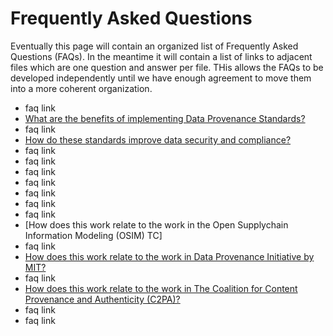 # Frequently Asked Questions

Eventually this page will contain an organized list of Frequently Asked Questions (FAQs).
In the meantime it will contain a list of links to adjacent files 
which are one question and answer per file.
THis allows the FAQs to be developed independently until we have enough agreement 
to move them into a more coherent organization.

- faq link
- [What are the benefits of implementing Data Provenance Standards?](faq02.md)
- faq link
- [How do these standards improve data security and compliance?](faq03.md)
- faq link
- faq link
- faq link
- faq link
- faq link
- faq link
- faq link
- [How does this work relate to the work in the Open Supplychain Information Modeling (OSIM) TC]
- faq link
- [How does this work relate to the work in Data Provenance Initiative by MIT?](./faq14.md)
- faq link
- [How does this work relate to the work in The Coalition for Content Provenance and Authenticity (C2PA)?](./faq15.md)
- faq link
- faq link


